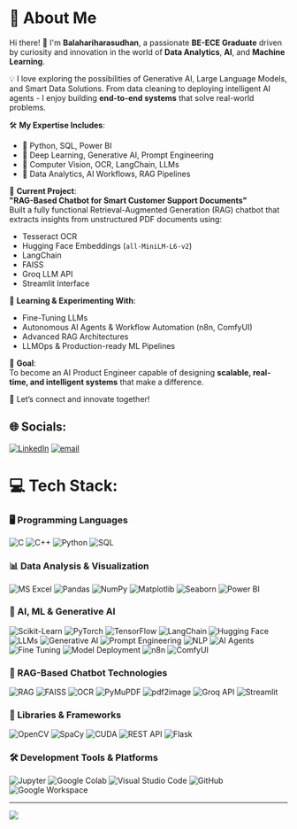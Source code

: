 # 💫 About Me

Hi there! 👋 I'm **Balahariharasudhan**, a passionate **BE-ECE Graduate** driven by curiosity and innovation in the world of **Data Analytics**, **AI**, and **Machine Learning**.

💡 I love exploring the possibilities of Generative AI, Large Language Models, and Smart Data Solutions. From data cleaning to deploying intelligent AI agents - I enjoy building **end-to-end systems** that solve real-world problems.

🛠️ **My Expertise Includes**:
- 🔹 Python, SQL, Power BI  
- 🔹 Deep Learning, Generative AI, Prompt Engineering  
- 🔹 Computer Vision, OCR, LangChain, LLMs  
- 🔹 Data Analytics, AI Workflows, RAG Pipelines

🚀 **Current Project**:  
**"RAG-Based Chatbot for Smart Customer Support Documents"**  
Built a fully functional Retrieval-Augmented Generation (RAG) chatbot that extracts insights from unstructured PDF documents using:
- Tesseract OCR  
- Hugging Face Embeddings (`all-MiniLM-L6-v2`)  
- LangChain  
- FAISS  
- Groq LLM API  
- Streamlit Interface  

🌱 **Learning & Experimenting With**:
- Fine-Tuning LLMs  
- Autonomous AI Agents & Workflow Automation (n8n, ComfyUI)  
- Advanced RAG Architectures  
- LLMOps & Production-ready ML Pipelines

🎯 **Goal**:  
To become an AI Product Engineer capable of designing **scalable, real-time, and intelligent systems** that make a difference.

🔗 Let’s connect and innovate together!

## 🌐 Socials:
[![LinkedIn](https://img.shields.io/badge/LinkedIn-%230077B5.svg?logo=linkedin&logoColor=white)](https://linkedin.com/in/balahariharasudhant) [![email](https://img.shields.io/badge/Email-D14836?logo=gmail&logoColor=white)](mailto:balahariharasudhan6095@gmail.com) 

# 💻 Tech Stack:

### 🖥️ Programming Languages
![C](https://img.shields.io/badge/C-%2300599C.svg?style=for-the-badge&logo=c&logoColor=white)
![C++](https://img.shields.io/badge/C++-%2300599C.svg?style=for-the-badge&logo=c%2B%2B&logoColor=white)
![Python](https://img.shields.io/badge/Python-3670A0?style=for-the-badge&logo=python&logoColor=ffdd54)
![SQL](https://img.shields.io/badge/SQL-4479A1?style=for-the-badge&logo=sqlite&logoColor=white)

### 📊 Data Analysis & Visualization
![MS Excel](https://img.shields.io/badge/MS%20Excel-217346?style=for-the-badge&logo=microsoft-excel&logoColor=white)
![Pandas](https://img.shields.io/badge/Pandas-%23150458.svg?style=for-the-badge&logo=pandas&logoColor=white)
![NumPy](https://img.shields.io/badge/NumPy-%23013243.svg?style=for-the-badge&logo=numpy&logoColor=white)
![Matplotlib](https://img.shields.io/badge/Matplotlib-ffffff.svg?style=for-the-badge&logo=matplotlib&logoColor=black)
![Seaborn](https://img.shields.io/badge/Seaborn-3776AB.svg?style=for-the-badge&logo=python&logoColor=white)
![Power BI](https://img.shields.io/badge/PowerBI-F2C811?style=for-the-badge&logo=powerbi&logoColor=black)

### 🤖 AI, ML & Generative AI
![Scikit-Learn](https://img.shields.io/badge/Scikit--Learn-F7931E?style=for-the-badge&logo=scikit-learn&logoColor=white)
![PyTorch](https://img.shields.io/badge/PyTorch-EE4C2C?style=for-the-badge&logo=PyTorch&logoColor=white)
![TensorFlow](https://img.shields.io/badge/TensorFlow-FF6F00?style=for-the-badge&logo=tensorflow&logoColor=white)
![LangChain](https://img.shields.io/badge/LangChain-000000?style=for-the-badge&logo=langchain&logoColor=white)
![Hugging Face](https://img.shields.io/badge/HuggingFace-FFD21F?style=for-the-badge&logo=huggingface&logoColor=black)
![LLMs](https://img.shields.io/badge/LLM-4B0082?style=for-the-badge&logo=openai&logoColor=white)
![Generative AI](https://img.shields.io/badge/GenerativeAI-DD1B16?style=for-the-badge&logo=python&logoColor=white)
![Prompt Engineering](https://img.shields.io/badge/Prompt%20Engineering-008000?style=for-the-badge&logo=openai&logoColor=white)
![NLP](https://img.shields.io/badge/NLP-FF6F91?style=for-the-badge&logo=spacy&logoColor=white)
![AI Agents](https://img.shields.io/badge/AI%20Agents-00CED1?style=for-the-badge&logo=openai&logoColor=white)
![Fine Tuning](https://img.shields.io/badge/Fine--Tuning-9932CC?style=for-the-badge&logo=openai&logoColor=white)
![Model Deployment](https://img.shields.io/badge/Deployment-4682B4?style=for-the-badge&logo=docker&logoColor=white)
![n8n](https://img.shields.io/badge/n8n-FF6633?style=for-the-badge&logo=n8n&logoColor=white)
![ComfyUI](https://img.shields.io/badge/ComfyUI-696969?style=for-the-badge&logo=python&logoColor=white)

### 📄 RAG-Based Chatbot Technologies
![RAG](https://img.shields.io/badge/RAG-%234B0082.svg?style=for-the-badge&logo=openai&logoColor=white)
![FAISS](https://img.shields.io/badge/FAISS-009688?style=for-the-badge&logo=vector&logoColor=white)
![OCR](https://img.shields.io/badge/Tesseract%20OCR-FF6F00?style=for-the-badge&logo=tesseract&logoColor=white)
![PyMuPDF](https://img.shields.io/badge/PyMuPDF-1f6f8b?style=for-the-badge&logo=python&logoColor=white)
![pdf2image](https://img.shields.io/badge/pdf2image-1d3557?style=for-the-badge&logo=pdf&logoColor=white)
![Groq API](https://img.shields.io/badge/Groq%20API-000000?style=for-the-badge&logo=openai&logoColor=white)
![Streamlit](https://img.shields.io/badge/Streamlit-FF4B4B?style=for-the-badge&logo=streamlit&logoColor=white)

### 🧰 Libraries & Frameworks
![OpenCV](https://img.shields.io/badge/OpenCV-%23white.svg?style=for-the-badge&logo=opencv&logoColor=white)
![SpaCy](https://img.shields.io/badge/SpaCy-09A3D5?style=for-the-badge&logo=spacy&logoColor=white)
![CUDA](https://img.shields.io/badge/CUDA-76B900?style=for-the-badge&logo=nvidia&logoColor=white)
![REST API](https://img.shields.io/badge/REST%20API-000000?style=for-the-badge&logo=api&logoColor=white)
![Flask](https://img.shields.io/badge/Flask-000000?style=for-the-badge&logo=flask&logoColor=white)

### 🛠️ Development Tools & Platforms
![Jupyter](https://img.shields.io/badge/Jupyter-F37626?style=for-the-badge&logo=jupyter&logoColor=white)
![Google Colab](https://img.shields.io/badge/Google%20Colab-F9AB00?style=for-the-badge&logo=google-colab&logoColor=white)
![Visual Studio Code](https://img.shields.io/badge/VS%20Code-007ACC?style=for-the-badge&logo=visual-studio-code&logoColor=white)
![GitHub](https://img.shields.io/badge/GitHub-181717?style=for-the-badge&logo=github&logoColor=white)
![Google Workspace](https://img.shields.io/badge/Google%20Suite-4285F4?style=for-the-badge&logo=google&logoColor=white)

---
[![](https://visitcount.itsvg.in/api?id=balahariharasudhan&icon=0&color=0)](https://visitcount.itsvg.in)

<!-- Proudly created with GPRM ( https://gprm.itsvg.in ) -->
